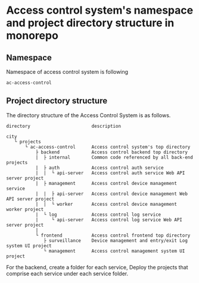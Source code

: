 # Access control system's namespace and project directory structure in monorepo

## Namespace

Namespace of access control system is following

`ac-access-control`

## Project directory structure

The directory structure of the Access Control System is as follows.

```text
directory                       description

city
   └ projects
       └ ac-access-control      Access control system's top directory
           ├ backend            Access control backend top directory
           |  ├ internal        Common code referenced by all back-end projects
           |  ├ auth            Access control auth service 
           |  |  └ api-server   Access control auth service Web API server project
           |  ├ management      Access control device management service
           |  |  ├ api-server   Access control device management Web API server project
           |  |  └ worker       Access control device management worker project
           |  └ log             Access control log service
           |     └ api-server   Access control log service Web API server project
           |
           └ frontend           Access control frontend top directory
              ├ surveillance    Device management and entry/exit Log system UI project
              └ management      Access control management system UI project
```

For the backend, create a folder for each service,
Deploy the projects that comprise each service under each service folder.
